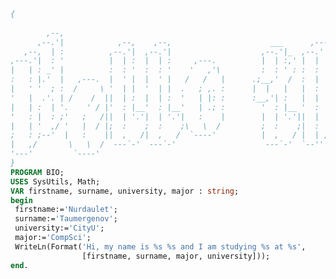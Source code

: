 ```Pascal
{
                                                                                                          ,---,  
        ,--,                                                                                           ,`--.' |  
      ,--.'|            ,--,    ,--,                      ___      ,---,                               |   :  :  
   ,--,  | :          ,--.'|  ,--.'|                    ,--.'|_  ,--.' |                               '   '  ;  
,---.'|  : '          |  | :  |  | :     ,---.          |  | :,' |  |  :                __  ,-.        |   |  |  
|   | : _' |          :  : '  :  : '    '   ,'\         :  : ' : :  :  :              ,' ,'/ /|        '   :  ;  
:   : |.'  |   ,---.  |  ' |  |  ' |   /   /   |      .;__,'  /  :  |  |,--.   ,---.  '  | |' | ,---.  |   |  '  
|   ' '  ; :  /     \ '  | |  '  | |  .   ; ,. :      |  |   |   |  :  '   |  /     \ |  |   ,'/     \ '   :  |  
'   |  .'. | /    /  ||  | :  |  | :  '   | |: :      :__,'| :   |  |   /' : /    /  |'  :  / /    /  |;   |  ;  
|   | :  | '.    ' / |'  : |__'  : |__'   | .; :        '  : |__ '  :  | | |.    ' / ||  | ' .    ' / |`---'. |  
'   : |  : ;'   ;   /||  | '.'|  | '.'|   :    |        |  | '.'||  |  ' | :'   ;   /|;  : | '   ;   /| `--..`;  
|   | '  ,/ '   |  / |;  :    ;  :    ;\   \  /         ;  :    ;|  :  :_:,''   |  / ||  , ; '   |  / |.--,_     
;   : ;--'  |   :    ||  ,   /|  ,   /  `----'          |  ,   / |  | ,'    |   :    | ---'  |   :    ||    |`.  
|   ,/       \   \  /  ---`-'  ---`-'                    ---`-'  `--''       \   \  /         \   \  / `-- -`, ; 
'---'         `----'                                                          `----'           `----'    '---`" 
}
PROGRAM BIO;
USES SysUtils, Math;
VAR firstname, surname, university, major : string;
begin
 firstname:='Nurdaulet';
 surname:='Taumergenov';
 university:='CityU';
 major:='CompSci';
 WriteLn(Format('Hi, my name is %s %s and I am studying %s at %s',
                [firstname, surname, major, university]));
end.
```
<!--[![GitHub](https://i.stack.imgur.com/tskMh.png) GitHub](https://github.com/)
 - ⚡ Hooray! port 3000 works-->
<!--
**ntaumerge2/ntaumerge2** is a ✨ _special_ ✨ repository because its `README.md` (this file) appears on your GitHub profile.

Here are some ideas to get you started:

- 🔭 I’m currently working on ...
- 🌱 I’m currently learning ...
- 👯 I’m looking to collaborate on ...
- 🤔 I’m looking for help with ...
- 💬 Ask me about ...
- 📫 How to reach me: ...
- 😄 Pronouns: ...
- ⚡ Fun fact: ...
-->
